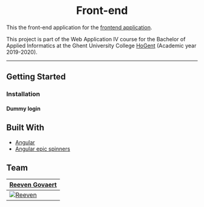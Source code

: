 <h1 align="center">Front-end</h1>


This the front-end application for the [frontend application](https://github.com/Web-IV/1920-b1-be-reeveng).

This project is part of the Web Application IV course for the Bachelor of Applied Informatics at the Ghent University College [HoGent](https://www.hogent.be/en/) (Academic year 2019-2020).

---

## Getting Started

### Installation

#### Dummy login

## Built With

- [Angular](https://angular.io)
- [Angular epic spinners](https://github.com/hackafro/angular-epic-spinners#readme)

## Team
| <a href="https://github.com/reeveng" target="_blank">**Reeven Govaert**</a> | 
| --- | 
| [![Reeven](https://avatars3.githubusercontent.com/u/36441093?s=200)](https://github.com/reeveng)|
